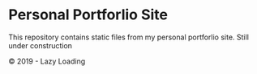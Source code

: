# Personal Portforlio Site

This repository contains static files from my personal portforlio site. Still under construction

&copy; 2019 - Lazy Loading

